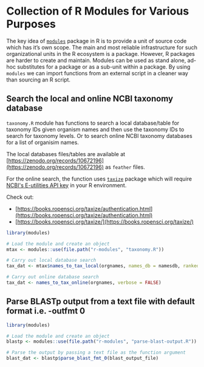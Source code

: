 # Collection of R Modules for Various Purposes

The key idea of [`modules`](https://cran.r-project.org/web/packages/modules/vignettes/modulesInR.html) package in R is to provide a unit of source code which has it’s own scope. The main and most reliable infrastructure for such organizational units in the R ecosystem is a package. However, R packages are harder to create and maintain. Modules can be used as stand alone, ad-hoc substitutes for a package or as a sub-unit within a package. By using `modules` we can import functions from an external script in a cleaner way than sourcing an R script.


## Search the local and online NCBI taxonomy database
`taxonomy.R` module has functions to search a local database/table for taxonomy IDs given organism names and then use the taxonomy IDs to search for taxonomy levels. Or to search online NCBI taxonomy databases for a list of organisim names. 

The local databases files/tables are available at [https://zenodo.org/records/10672196](https://zenodo.org/records/10672196) as `feather` files. 

For the online search, the function uses [`taxize`](https://cran.r-project.org/package=taxize) package which will require [NCBI's E-utilities API key](https://ncbiinsights.ncbi.nlm.nih.gov/2017/11/02/new-api-keys-for-the-e-utilities/) in your R environment.

Check out: 
  - [https://books.ropensci.org/taxize/authentication.html](https://books.ropensci.org/taxize/authentication.html)
  - [https://books.ropensci.org/taxize/](https://books.ropensci.org/taxize/)


```R
library(modules)

# Load the module and create an object
mtax <- modules::use(file.path("r-modules", "taxonomy.R"))

# Carry out local database search
tax_dat <- mtax$names_to_tax_local(orgnames, names_db = namesdb, rankedlineage_db = rankedlineage, verbose = TRUE)

# Carry out online database search
tax_dat <- names_to_tax_online(orgnames, verbose = FALSE)
```

## Parse BLASTp output from a text file with default format i.e. -outfmt 0

```R
library(modules)

# Load the module and create an object
blastp <- modules::use(file.path("r-modules", "parse-blast-output.R"))

# Parse the output by passing a text file as the function argument
blast_dat <- blastp$parse_blast_fmt_0(blast_output_file)
```
